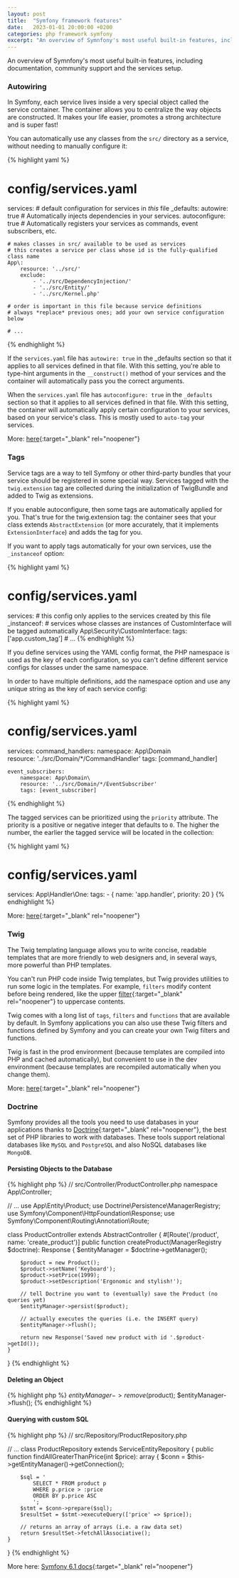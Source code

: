 ```yaml
---
layout: post
title:  "Symfony framework features"
date:   2023-01-01 20:00:00 +0200
categories: php framework symfony
excerpt: "An overview of Symnfony's most useful built-in features, including documentation, community support and the services setup."
---
```


An overview of Symnfony's most useful built-in features, including documentation, community support and the services setup.

<h3>Autowiring</h3>

In Symfony, each service lives inside a very special object called the service container. The container allows you to centralize the way objects are constructed. It makes your life easier, promotes a strong architecture and is super fast!

You can automatically use any classes from the `src/` directory as a service, without needing to manually configure it:

{% highlight yaml %}
# config/services.yaml
services:
    # default configuration for services in *this* file
    _defaults:
        autowire: true      # Automatically injects dependencies in your services.
        autoconfigure: true # Automatically registers your services as commands, event subscribers, etc.

    # makes classes in src/ available to be used as services
    # this creates a service per class whose id is the fully-qualified class name
    App\:
        resource: '../src/'
        exclude:
            - '../src/DependencyInjection/'
            - '../src/Entity/'
            - '../src/Kernel.php'

    # order is important in this file because service definitions
    # always *replace* previous ones; add your own service configuration below

    # ...
{% endhighlight %}

If the `services.yaml` file has `autowire: true` in the _defaults section so that it applies to all services defined in that file. With this setting, you're able to type-hint arguments in the `__construct()` method of your services and the container will automatically pass you the correct arguments.

When the `services.yaml` file has `autoconfigure: true` in the `_defaults` section so that it applies to all services defined in that file. With this setting, the container will automatically apply certain configuration to your services, based on your service's class. This is mostly used to `auto-tag` your services.

More: [here][autowire-link]{:target="_blank" rel="noopener"}

<h3>Tags</h3>

Service tags are a way to tell Symfony or other third-party bundles that your service should be registered in some special way.
Services tagged with the `twig.extension` tag are collected during the initialization of TwigBundle and added to Twig as extensions.

If you enable autoconfigure, then some tags are automatically applied for you. That's true for the twig.extension tag: the container sees that your class extends `AbstractExtension` (or more accurately, that it implements `ExtensionInterface`) and adds the tag for you.

If you want to apply tags automatically for your own services, use the `_instanceof` option:

{% highlight yaml %}
# config/services.yaml
services:
    # this config only applies to the services created by this file
    _instanceof:
        # services whose classes are instances of CustomInterface will be tagged automatically
        App\Security\CustomInterface:
            tags: ['app.custom_tag']
    # ...
{% endhighlight %}

If you define services using the YAML config format, the PHP namespace is used as the key of each configuration, so you can't define different service configs for classes under the same namespace.

In order to have multiple definitions, add the namespace option and use any unique string as the key of each service config:

{% highlight yaml %}
# config/services.yaml
services:
    command_handlers:
        namespace: App\Domain\
        resource: '../src/Domain/*/CommandHandler'
        tags: [command_handler]

    event_subscribers:
        namespace: App\Domain\
        resource: '../src/Domain/*/EventSubscriber'
        tags: [event_subscriber]
{% endhighlight %}

The tagged services can be prioritized using the `priority` attribute. The priority is a positive or negative integer that defaults to `0`. The higher the number, the earlier the tagged service will be located in the collection:

{% highlight yaml %}
# config/services.yaml
services:
    App\Handler\One:
        tags:
            - { name: 'app.handler', priority: 20 }
{% endhighlight %}

More: [here][tags-link]{:target="_blank" rel="noopener"}

<h3>Twig</h3>

The Twig templating language allows you to write concise, readable templates that are more friendly to web designers and, in several ways, more powerful than PHP templates.

You can't run PHP code inside Twig templates, but Twig provides utilities to run some logic in the templates. For example, `filters` modify content before being rendered, like the upper [filter][filters-link]{:target="_blank" rel="noopener"} to uppercase contents.

Twig comes with a long list of `tags`, `filters` and `functions` that are available by default. In Symfony applications you can also use these Twig filters and functions defined by Symfony and you can create your own Twig filters and functions.

Twig is fast in the prod environment (because templates are compiled into PHP and cached automatically), but convenient to use in the dev environment (because templates are recompiled automatically when you change them).

More: [here][symf-filters-link]{:target="_blank" rel="noopener"}

<h3>Doctrine</h3>

Symfony provides all the tools you need to use databases in your applications thanks to [Doctrine][doctrine-link]{:target="_blank" rel="noopener"}, the best set of PHP libraries to work with databases. These tools support relational databases like `MySQL` and `PostgreSQL` and also NoSQL databases like `MongoDB`.

<h4>Persisting Objects to the Database</h4>

{% highlight php %}
// src/Controller/ProductController.php
namespace App\Controller;

// ...
use App\Entity\Product;
use Doctrine\Persistence\ManagerRegistry;
use Symfony\Component\HttpFoundation\Response;
use Symfony\Component\Routing\Annotation\Route;

class ProductController extends AbstractController
{
    #[Route('/product', name: 'create_product')]
    public function createProduct(ManagerRegistry $doctrine): Response
    {
        $entityManager = $doctrine->getManager();

        $product = new Product();
        $product->setName('Keyboard');
        $product->setPrice(1999);
        $product->setDescription('Ergonomic and stylish!');

        // tell Doctrine you want to (eventually) save the Product (no queries yet)
        $entityManager->persist($product);

        // actually executes the queries (i.e. the INSERT query)
        $entityManager->flush();

        return new Response('Saved new product with id '.$product->getId());
    }
}
{% endhighlight %}

<h4>Deleting an Object</h4>

{% highlight php %}
    $entityManager->remove($product);
    $entityManager->flush();
{% endhighlight %}

<h4>Querying with custom SQL</h4>

{% highlight php %}
// src/Repository/ProductRepository.php

// ...
class ProductRepository extends ServiceEntityRepository
{
    public function findAllGreaterThanPrice(int $price): array
    {
        $conn = $this->getEntityManager()->getConnection();

        $sql = '
            SELECT * FROM product p
            WHERE p.price > :price
            ORDER BY p.price ASC
            ';
        $stmt = $conn->prepare($sql);
        $resultSet = $stmt->executeQuery(['price' => $price]);

        // returns an array of arrays (i.e. a raw data set)
        return $resultSet->fetchAllAssociative();
    }
}
{% endhighlight %}

More here: [Symfony 6.1 docs][symf-link]{:target="_blank" rel="noopener"}

[symf-link]: https://symfony.com/doc/6.1/index.html
[autowire-link]: https://symfony.com/doc/6.1/service_container.html#the-autowire-option
[tags-link]: https://symfony.com/doc/6.1/service_container/tags.html
[filters-link]: https://twig.symfony.com/doc/3.x/filters/index.html
[symf-filters-link]: https://symfony.com/doc/6.1/reference/twig_reference.html
[doctrine-link]: https://symfony.com/doc/6.1/doctrine.html#databases-and-the-doctrine-orm
